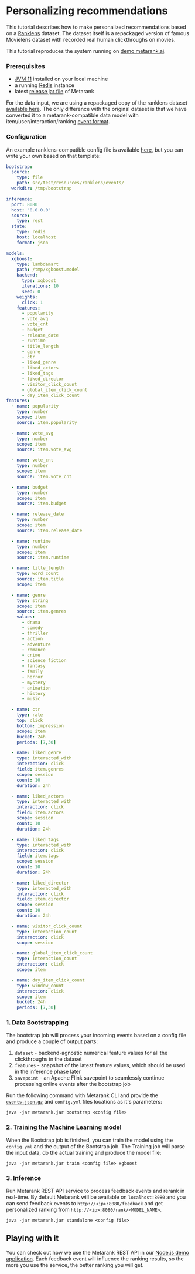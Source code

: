# Personalizing recommendations

This tutorial describes how to make personalized recommendations based on a [Ranklens](https://github.com/metarank/ranklens) dataset.
The dataset itself is a repackaged version of famous Movielens dataset with recorded real human clickthroughs on movies.

This tutorial reproduces the system running on [demo.metarank.ai](https://demo.metarank.ai).

### Prerequisites

- [JVM 11](https://www.oracle.com/java/technologies/downloads/) installed on your local machine
- a running [Redis](https://redis.io/download) instance
- latest [release jar file](https://github.com/metarank/metarank/releases) of Metarank

For the data input, we are using a repackaged copy of the ranklens dataset [available here](https://github.com/metarank/metarank/tree/master/src/test/resources/ranklens/events). 
The only difference with the original dataset is that we have converted it to a metarank-compatible data model with 
item/user/interaction/ranking [event format](./event-schema.md).

### Configuration

An example ranklens-compatible config file is available [here](https://github.com/metarank/metarank/blob/master/src/test/resources/ranklens/config.yml),
but you can write your own based on that template:
```yaml
bootstrap:
  source:
    type: file
    path: src/test/resources/ranklens/events/
  workdir: /tmp/bootstrap

inference:
  port: 8080
  host: "0.0.0.0"
  source:
    type: rest
  state:
    type: redis
    host: localhost
    format: json

models:
  xgboost:
    type: lambdamart
    path: /tmp/xgboost.model
    backend:
      type: xgboost
      iterations: 10
      seed: 0
    weights:
      click: 1
    features:
      - popularity
      - vote_avg
      - vote_cnt
      - budget
      - release_date
      - runtime
      - title_length
      - genre
      - ctr
      - liked_genre
      - liked_actors
      - liked_tags
      - liked_director
      - visitor_click_count
      - global_item_click_count
      - day_item_click_count
features:
  - name: popularity
    type: number
    scope: item
    source: item.popularity

  - name: vote_avg
    type: number
    scope: item
    source: item.vote_avg

  - name: vote_cnt
    type: number
    scope: item
    source: item.vote_cnt

  - name: budget
    type: number
    scope: item
    source: item.budget

  - name: release_date
    type: number
    scope: item
    source: item.release_date

  - name: runtime
    type: number
    scope: item
    source: item.runtime

  - name: title_length
    type: word_count
    source: item.title
    scope: item

  - name: genre
    type: string
    scope: item
    source: item.genres
    values:
      - drama
      - comedy
      - thriller
      - action
      - adventure
      - romance
      - crime
      - science fiction
      - fantasy
      - family
      - horror
      - mystery
      - animation
      - history
      - music

  - name: ctr
    type: rate
    top: click
    bottom: impression
    scope: item
    bucket: 24h
    periods: [7,30]

  - name: liked_genre
    type: interacted_with
    interaction: click
    field: item.genres
    scope: session
    count: 10
    duration: 24h

  - name: liked_actors
    type: interacted_with
    interaction: click
    field: item.actors
    scope: session
    count: 10
    duration: 24h

  - name: liked_tags
    type: interacted_with
    interaction: click
    field: item.tags
    scope: session
    count: 10
    duration: 24h

  - name: liked_director
    type: interacted_with
    interaction: click
    field: item.director
    scope: session
    count: 10
    duration: 24h

  - name: visitor_click_count
    type: interaction_count
    interaction: click
    scope: session

  - name: global_item_click_count
    type: interaction_count
    interaction: click
    scope: item

  - name: day_item_click_count
    type: window_count
    interaction: click
    scope: item
    bucket: 24h
    periods: [7,30]
 ```

### 1. Data Bootstrapping

The bootstrap job will process your incoming events based on a config file and produce a couple of output parts:
1. `dataset` - backend-agnostic numerical feature values for all the clickthroughs in the dataset
2. `features` - snapshot of the latest feature values, which should be used in the inference phase later
3. `savepoint` - an Apache Flink savepoint to seamlessly continue processing online events after the bootstrap job

Run the following command with Metarank CLI and provide the [`events.json.gz`](https://github.com/metarank/metarank/tree/master/src/test/resources/ranklens/events) and `config.yml` files locations as it's parameters:

```shell
java -jar metarank.jar bootstrap <config file>
```

### 2. Training the Machine Learning model

When the Bootstrap job is finished, you can train the model using the `config.yml` and the output of the Bootstrap job. 
The Training job will parse the input data, do the actual training and produce the model file:

```shell
java -jar metarank.jar train <config file> xgboost
```

### 3. Inference

Run Metarank REST API service to process feedback events and rerank in real-time. 
By default Metarank will be available on `localhost:8080` and you can send feedback events to `http://<ip>:8080/feedback` 
and get personalized ranking from `http://<ip>:8080/rank/<MODEL_NAME>`. 
```shell
java -jar metarank.jar standalone <config file>
```

## Playing with it

You can check out how we use the Metarank REST API in our [Node.js demo application](https://github.com/metarank/demo). 
Each feedback event will influence the ranking results, so the more you use the service, the better ranking you will get.
